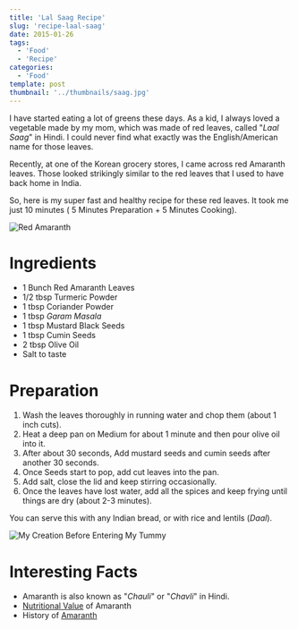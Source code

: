 ```yaml
---
title: 'Lal Saag Recipe'
slug: 'recipe-laal-saag'
date: 2015-01-26
tags:
  - 'Food'
  - 'Recipe'
categories:
  - 'Food'
template: post
thumbnail: '../thumbnails/saag.jpg'
---
```


I have started eating a lot of greens these days. As a kid, I always
loved a vegetable made by my mom, which was made of red leaves, called
"_Laal Saag_" in Hindi. I could never find what exactly was the
English/American name for those leaves.

Recently, at one of the Korean grocery stores, I came across red
Amaranth leaves. Those looked strikingly similar to the red leaves that
I used to have back home in India.

So, here is my super fast and healthy recipe for these red leaves. It
took me just 10 minutes ( 5 Minutes Preparation + 5 Minutes Cooking).

![Red Amaranth](https://res.cloudinary.com/sadanandsingh/image/upload/v1496963333/redSaag_vyrm11.jpg)

# Ingredients

- 1 Bunch Red Amaranth Leaves
- 1/2 tbsp Turmeric Powder
- 1 tbsp Coriander Powder
- 1 tbsp _Garam Masala_
- 1 tbsp Mustard Black Seeds
- 1 tbsp Cumin Seeds
- 2 tbsp Olive Oil
- Salt to taste

# Preparation

1.  Wash the leaves thoroughly in running water and chop them (about 1
    inch cuts).
2.  Heat a deep pan on Medium for about 1 minute and then pour olive oil into it.
3.  After about 30 seconds, Add mustard seeds and cumin seeds after
    another 30 seconds.
4.  Once Seeds start to pop, add cut leaves into the pan.
5.  Add salt, close the lid and keep stirring occasionally.
6.  Once the leaves have lost water, add all the spices and keep frying
    until things are dry (about 2-3 minutes).

You can serve this with any Indian bread, or with rice and lentils
(_Daal_).

![My Creation Before Entering My Tummy](https://res.cloudinary.com/sadanandsingh/image/upload/v1496963333/redSaag_final_ktfqua.jpg)

# Interesting Facts

- Amaranth is also known as "_Chauli_" or "_Chavli_" in Hindi.
- [Nutritional Value](https://www.fatsecret.com/calories-nutrition/usda/amaranth-leaves) of Amaranth
- History of [Amaranth](https://en.wikipedia.org/wiki/Amaranth#History)
